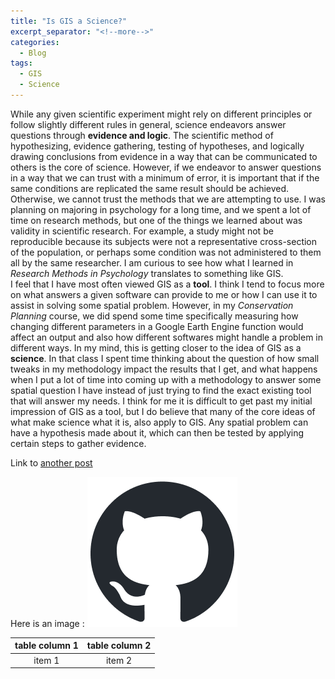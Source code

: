 ```yaml
---
title: "Is GIS a Science?"
excerpt_separator: "<!--more-->"
categories:
  - Blog
tags:
  - GIS
  - Science
---
```



While any given scientific experiment might rely on different principles or follow slightly different rules in general, science endeavors answer questions through **evidence and logic**. The scientific method of hypothesizing, evidence gathering, testing of hypotheses, and logically drawing conclusions from evidence in a way that can be communicated to others is the core of science. However, if we endeavor to answer questions in a way that we can trust with a minimum of error, it is important that if the same conditions are replicated the same result should be achieved. Otherwise, we cannot trust the methods that we are attempting to use. I was planning on majoring in psychology for a long time, and we spent a lot of time on research methods, but one of the things we learned about was validity in scientific research. For example, a study might not be reproducible because its subjects were not a representative cross-section of the population, or perhaps some condition was not administered to them all by the same researcher. I am curious to see how what I learned in *Research Methods in Psychology* translates to something like GIS. \
I feel that I have most often viewed GIS as a **tool**. I think I tend to focus more on what answers a given software can provide to me or how I can use it to assist in solving some spatial problem. However, in my *Conservation Planning* course, we did spend some time specifically measuring how changing different parameters in a Google Earth Engine function would affect an output and also how different softwares might handle a problem in different ways. In my mind, this is getting closer to the idea of GIS as a **science**. In that class I spent time thinking about the question of how small tweaks in my methodology impact the results that I get, and what happens when I put a lot of time into coming up with a methodology to answer some spatial question I have instead of just trying to find the exact existing tool that will answer my needs. I think for me it is difficult to get past my initial impression of GIS as a tool, but I do believe that many of the core ideas of what make science what it is, also apply to GIS. Any spatial problem can have a hypothesis made about it, which can then be tested by applying certain steps to gather evidence. 

Link to [another post](https://colman-bashore.github.io/blog/post-notice/)


Here is an image : ![Github Logo](/assets/images/github-mark.png)

| table column 1 | table column 2 |
| :--------: | :-----: |
| item 1 | item 2 |
